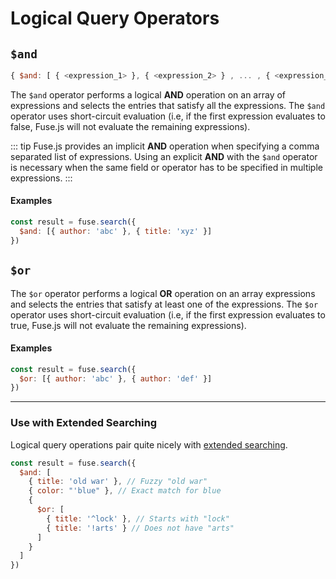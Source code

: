 # Logical Query Operators

## `$and`

```js
{ $and: [ { <expression_1> }, { <expression_2> } , ... , { <expression_N> } ] }
```

The `$and` operator performs a logical **AND** operation on an array of expressions and selects the entries that satisfy all the expressions. The `$and` operator uses short-circuit evaluation (i.e, if the first expression evaluates to false, Fuse.js will not evaluate the remaining expressions).

::: tip
Fuse.js provides an implicit **AND** operation when specifying a comma separated list of expressions. Using an explicit **AND** with the `$and` operator is necessary when the same field or operator has to be specified in multiple expressions.
:::

#### Examples

```js
const result = fuse.search({
  $and: [{ author: 'abc' }, { title: 'xyz' }]
})
```

## `$or`

The `$or` operator performs a logical **OR** operation on an array expressions and selects the entries that satisfy at least one of the expressions.
The `$or` operator uses short-circuit evaluation (i.e, if the first expression evaluates to true, Fuse.js will not evaluate the remaining expressions).

#### Examples

```js
const result = fuse.search({
  $or: [{ author: 'abc' }, { author: 'def' }]
})
```

---

### Use with Extended Searching

Logical query operations pair quite nicely with [extended searching](/examples.html#extended-search).

```js
const result = fuse.search({
  $and: [
    { title: 'old war' }, // Fuzzy "old war"
    { color: "'blue" }, // Exact match for blue
    {
      $or: [
        { title: '^lock' }, // Starts with "lock"
        { title: '!arts' } // Does not have "arts"
      ]
    }
  ]
})
```
